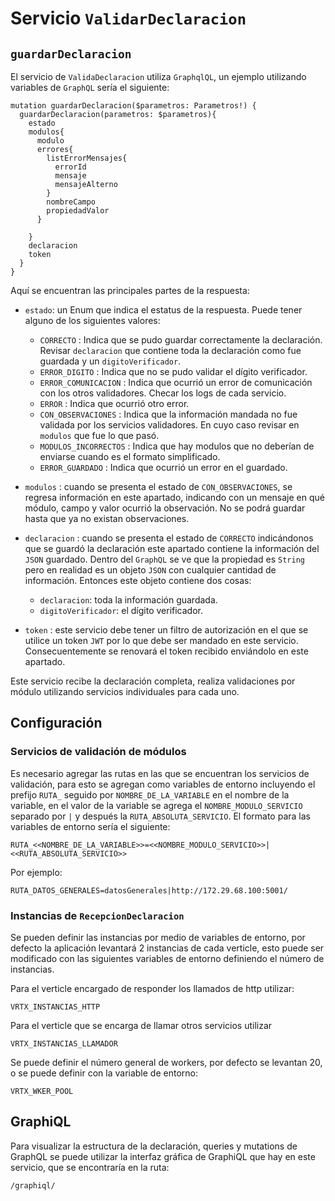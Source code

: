 # Servicio `ValidarDeclaracion`

## `guardarDeclaracion`

El servicio de `ValidaDeclaracion` utiliza `GraphqlQL`, un ejemplo utilizando variables de `GraphQL` sería el siguiente:

```
mutation guardarDeclaracion($parametros: Parametros!) {
  guardarDeclaracion(parametros: $parametros){
    estado
    modulos{
      modulo
      errores{
        listErrorMensajes{
          errorId
          mensaje
          mensajeAlterno
        }
        nombreCampo
        propiedadValor
      }

    }
    declaracion
    token
  }
}
```
Aquí se encuentran las principales partes de la respuesta:

- `estado`: un Enum que indica el estatus de la respuesta. Puede tener alguno de los siguientes valores:
  - `CORRECTO` : Indica que se pudo guardar correctamente la declaración. Revisar `declaracion` que contiene toda la declaración como fue guardada y un `digitoVerificador`.
  - `ERROR_DIGITO` : Indica que no se pudo validar el dígito verificador.
  - `ERROR_COMUNICACION` : Indica que ocurrió un error de comunicación con los otros validadores. Checar los logs de cada servicio.
  - `ERROR` : Indica que ocurrió otro error.
  - `CON_OBSERVACIONES` : Indica que la información mandada no fue validada por los servicios validadores. En cuyo caso revisar en `modulos` que fue lo que pasó.
  - `MODULOS_INCORRECTOS` : Indica que hay modulos que no deberían de enviarse cuando es el formato simplificado.
  - `ERROR_GUARDADO` : Indica que ocurrió un error en el guardado.

- `modulos` : cuando se presenta el estado de `CON_OBSERVACIONES`, se regresa información en este apartado, indicando con un mensaje en qué módulo, campo y valor ocurrió la observación. No se podrá guardar hasta que ya no existan observaciones.

- `declaracion` : cuando se presenta el estado de `CORRECTO` indicándonos que se guardó la declaración este apartado contiene la información del `JSON` guardado. Dentro del `GraphQL` se ve que la propiedad es `String` pero en realidad es un objeto `JSON` con cualquier cantidad de información. Entonces este objeto contiene dos cosas:
  - `declaracion`: toda la información guardada.
  - `digitoVerificador`: el dígito verificador.
- `token` : este servicio debe tener un filtro de autorización en el que se utilice un token `JWT` por lo que debe ser mandado en este servicio. Consecuentemente se renovará el token recibido enviándolo en este apartado.

Este servicio recibe la declaración completa, realiza validaciones por módulo utilizando servicios individuales para cada uno.

## Configuración

### Servicios de validación de módulos

Es necesario agregar las rutas en las que se encuentran los servicios de validación, para esto se agregan como variables de entorno incluyendo el prefijo `RUTA_` seguido por `NOMBRE_DE_LA_VARIABLE` en el nombre de la variable, en el valor de la variable se agrega el `NOMBRE_MODULO_SERVICIO` separado por `|` y después la `RUTA_ABSOLUTA_SERVICIO`. El formato para las variables de entorno sería el siguiente:

`RUTA_<<NOMBRE_DE_LA_VARIABLE>>=<<NOMBRE_MODULO_SERVICIO>>|<<RUTA_ABSOLUTA_SERVICIO>>`

Por ejemplo:

`RUTA_DATOS_GENERALES=datosGenerales|http://172.29.68.100:5001/`

### Instancias de `RecepcionDeclaracion`

Se pueden definir las instancias por medio de variables de entorno, por defecto la aplicación levantará 2 instancias de cada verticle, esto puede ser modificado con las siguientes variables de entorno definiendo el número de instancias.

Para el verticle encargado de responder los llamados de http utilizar:

`VRTX_INSTANCIAS_HTTP`

Para el verticle que se encarga de llamar otros servicios utilizar

`VRTX_INSTANCIAS_LLAMADOR`

Se puede definir el número general de workers, por defecto se levantan 20, o se puede definir con la variable de entorno:

`VRTX_WKER_POOL`

## GraphiQL

Para visualizar la estructura de la declaración, queries y mutations de GraphQL se puede utilizar la interfaz gráfica de GraphiQL que hay en este servicio, que se encontraría en la ruta:

`/graphiql/`
